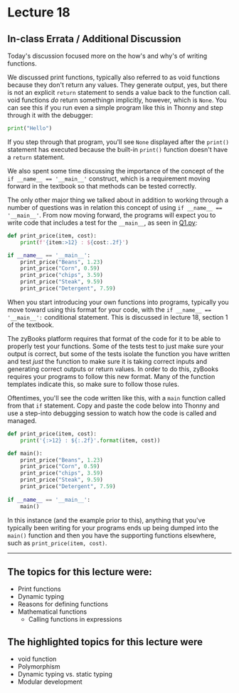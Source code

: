 # Lecture 18

## In-class Errata / Additional Discussion

Today's discussion focused more on the how's and why's of writing functions.

We discussed print functions, typically also referred to as void functions because they don't return any values.  They generate output, yes, but there is not an explicit `return` statement to sends a value back to the function call. void functions _do_ return somethingn implicitly, however, which is `None`.  You can see this if you run even a simple program like this in Thonny and step through it with the debugger:

```python
print("Hello")
```

If you step through that program, you'll see `None` displayed after the `print()` statement has executed because the built-in `print()` function doesn't have a `return` statement.

We also spent some time discussing the importance of the concept of the `if __name__ == '__main__'` construct, which is a requirement moving forward in the textbook so that methods can be tested correctly.

The only other major thing we talked about in addition to working through a number of questions was in relation this concept of using `if __name__ == '__main__'`.  From now moving forward, the programs will expect you to write code that includes a test for the `__main__`, as seen in [Q1.py](Q1.py):

```python
def print_price(item, cost):
    print(f'{item:>12} : ${cost:.2f}')

if __name__ == '__main__':
    print_price("Beans", 1.23)
    print_price("Corn", 0.59)
    print_price("chips", 3.59)
    print_price("Steak", 9.59)
    print_price("Detergent", 7.59)
```

When you start introducing your own functions into programs, typically you move toward using this format for your code, with the `if __name__ == '__main__':` conditional statement.  This is discussed in lecture 18, section 1 of the textbook.

The zyBooks platform requires that format of the code for it to be able to properly test your functions. Some of the tests test to just make sure your output is correct, but some of the tests isolate the function you have written and test _just_ the function to make sure it is taking correct inputs and generating correct outputs or return values. In order to do this, zyBooks requires your programs to follow this new format. Many of the function templates indicate this, so make sure to follow those rules.

Oftentimes, you'll see the code written like this, with a `main` function called from that `if` statement.  Copy and paste the code below into Thonny and use a step-into debugging session to watch how the code is called and managed.

```python
def print_price(item, cost):
    print('{:>12} : ${:.2f}'.format(item, cost))

def main():
    print_price("Beans", 1.23)
    print_price("Corn", 0.59)
    print_price("chips", 3.59)
    print_price("Steak", 9.59)
    print_price("Detergent", 7.59)
    
if __name__ == '__main__':
    main()
```

In this instance (and the example prior to this), anything that you've typically been writing for your programs ends up being dumped into the `main()` function and then you have the supporting functions elsewhere, such as `print_price(item, cost)`.

----

## The topics for this lecture were:

* Print functions
* Dynamic typing
* Reasons for defining functions
* Mathematical functions
	- Calling functions in expressions


## The highlighted topics for this lecture were

* void function
* Polymorphism
* Dynamic typing vs. static typing
* Modular development
